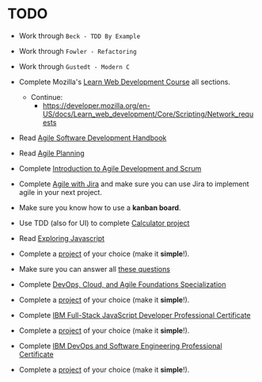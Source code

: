 # TODO

* Work through `Beck - TDD By Example`

* Work through `Fowler - Refactoring`

* Work through `Gustedt - Modern C`

* Complete Mozilla's [Learn Web Development Course](https://developer.mozilla.org/en-US/docs/Learn/JavaScript) all sections.
  - Continue:
    - <https://developer.mozilla.org/en-US/docs/Learn_web_development/Core/Scripting/Network_requests>

* Read [Agile Software Development Handbook](https://www.freecodecamp.org/news/agile-software-development-handbook/)

* Read [Agile Planning](https://launchschool.com/books/agile_planning)

* Complete [Introduction to Agile Development and Scrum](https://www.coursera.org/learn/agile-development-and-scrum)

* Complete [Agile with Jira](https://www.coursera.org/learn/agile-atlassian-jira) and make sure you can use Jira to implement agile in your next project.

* Make sure you know how to use a **kanban board**.

* Use TDD (also for UI) to complete [Calculator project](file:///home/jfox/Projects/calculator)

* Read [Exploring Javascript](https://exploringjs.com/js/book/index.html)

* Complete a [project](~/Notes/project_ideas.md) of your choice (make it **simple**!).

* Make sure you can answer all [these questions](https://docs.google.com/spreadsheets/d/1GF0UQZ05chcMbikyGlDRoTb2t6hsx-LD2steJwvGz34/edit?gid=0#gid=0)

* Complete [DevOps, Cloud, and Agile Foundations Specialization](https://www.coursera.org/specializations/devops-cloud-and-agile-foundations)

* Complete a [project](~/Notes/project_ideas.md) of your choice (make it **simple**!).

* Complete [IBM Full-Stack JavaScript Developer Professional Certificate](https://www.coursera.org/professional-certificates/ibm-full-stack-javascript-developer)

* Complete a [project](~/Notes/project_ideas.md) of your choice (make it **simple**!).

* Complete [IBM DevOps and Software Engineering Professional Certificate](https://www.coursera.org/professional-certificates/devops-and-software-engineering)

* Complete a [project](~/Notes/project_ideas.md) of your choice (make it **simple**!).
